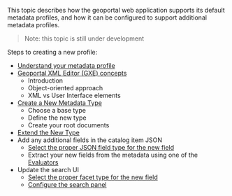 This topic describes how the geoportal web application supports its default metadata profiles, and how it can be configured to support additional metadata profiles.

> Note: this topic is still under development

Steps to creating a new profile:
- [Understand your metadata profile](Understand-Your-Metadata-Profile)
- [Geoportal XML Editor (GXE) concepts](Geoportal-XML-Editor-concepts)
  - Introduction
  - Object-oriented approach
  - XML vs User Interface elements
- [Create a New Metadata Type](Create-a-New-Metadata-Type)
  - Choose a base type
  - Define the new type
  - Create your root documents
- [Extend the New Type](Extend-the-New-Type)
- Add any additional fields in the catalog item JSON
  - [Select the proper JSON field type for the new field](https://github.com/Esri/geoportal-server-catalog/wiki/Index-Field-Types)
  - Extract your new fields from the metadata using one of the [Evaluators](https://github.com/Esri/geoportal-server-catalog/wiki/Evaluators)
- Update the search UI
  - [Select the proper facet type for the new field](https://github.com/Esri/geoportal-server-catalog/wiki/Facet-Types)
  - [Configure the search panel](https://github.com/Esri/geoportal-server-catalog/wiki/Customize-search-panel)
